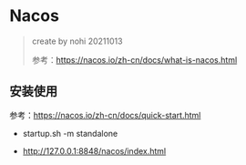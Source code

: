 # Nacos

> create by nohi 20211013
>
> 参考：https://nacos.io/zh-cn/docs/what-is-nacos.html



## 安装使用

参考：https://nacos.io/zh-cn/docs/quick-start.html

* startup.sh -m standalone

* http://127.0.0.1:8848/nacos/index.html

